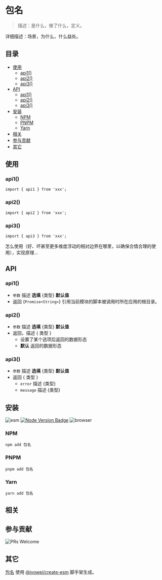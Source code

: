 # 包名

> 描述：是什么，做了什么，定义。

详细描述：场景，为什么，什么益处。

## 目录

- [使用](#使用)
  - [api1()](#api1)
  - [api2()](#api2)
  - [api3()](#api3)
- [API](#api)
  - [api1()](#api1-1)
  - [api2()](#api2-1)
  - [api3()](#api3-2)
- [安装](#安装)
  - [NPM](#npm)
  - [PNPM](#pnpm)
  - [Yarn](#yarn)
- [相关](#相关)
- [参与贡献](#参与贡献)
- [其它](#其它)

## 使用

### api1()

```
import { api1 } from 'xxx';
```

### api2()

```
import { api2 } from 'xxx';
```

### api3()

```
import { api3 } from 'xxx';
```

怎么使用（好、坏甚至更多维度浮动的相对边界在哪里，以确保合情合理的使用），实现原理...

## API

<!-- 如果有多个方法的话。 -->

### api1()

- `参数` 描述 **选填** {类型} **默认值**
- 返回 {`Promise<String>`} 引用当前模块的脚本被调用时所在应用的根目录。

### api2()

- `参数` 描述 **选填** {类型} **默认值**
- 返回，描述 { 类型 }
  - 设置了某个选项后返回的数据形态
  - **默认** 返回的数据形态

### api3()

- `参数` 描述 **选填** {类型} **默认值**
- 返回 { 类型 }
  - `error` 描述 {类型}
  - `message` 描述 {类型}

<!-- 更复杂的参数描述，参见 https://github.com/iyowei/scan-dir/blob/main/README.md -->

## 安装

<!-- 标明支持的宿主、宿主版本，模块类型 -->

![esm][esm] [![Node Version Badge][node version badge]][download node.js] ![browser][browser]

### NPM

```shell
npm add 包名
```

### PNPM

```shell
pnpm add 包名
```

### Yarn

```shell
yarn add 包名
```

## 相关

## 参与贡献

![PRs Welcome][prs welcome badge]

## 其它

[包名] 使用 [@iyowei/create-esm][create-esm] 脚手架生成。

[browser]: https://img.shields.io/badge/Browser-orange?style=flat
[node version badge]: https://img.shields.io/badge/node.js-%3E%3D12.20.0-brightgreen?style=flat&logo=Node.js
[download node.js]: https://nodejs.org/en/download/
[esm]: https://img.shields.io/badge/ESM-brightgreen?style=flat
[prs welcome badge]: https://img.shields.io/badge/PRs-welcome-brightgreen.svg?style=flat
[包名]: #
[create-esm]: https://github.com/iyowei/create-esm

<!-- 更多文档细节，参考 https://github.com/iyowei/readme-templates -->
